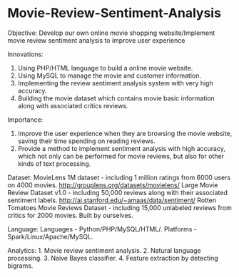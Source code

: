 # Movie-Review-Sentiment-Analysis
Objective: Develop our own online movie shopping website/Implement movie review sentiment analysis to improve user experience 

Innovations: 
1. Using PHP/HTML language to build a online movie website. 
2. Using MySQL to manage the movie and customer information. 
3. Implementing the review sentiment analysis system with very high accuracy. 
4. Building the movie dataset which contains movie basic information along with associated critics reviews. 

Importance: 
1. Improve the user experience when they are browsing the movie website, saving their time spending on reading reviews. 
2. Provide a method to implement sentiment analysis with high accuracy, which not only can be performed for movie reviews, but also for other kinds of text processing. 

Dataset: MovieLens 1M dataset - including 1 million ratings from 6000 users on 4000 movies. http://grouplens.org/datasets/movielens/ 
Large Movie Review Dataset v1.0 - including 50,000 reviews along with their associated sentiment labels. http://ai.stanford.edu/~amaas/data/sentiment/ 
Rotten Tomatoes Movie Reviews Dataset - including 15,000 unlabeled reviews from critics for 2000 movies. Built by ourselves. 

Language: Languages - Python/PHP/MySQL/HTML/. Platforms - Spark/Linux/Apache/MySQL. 

Analytics: 1. Movie review sentiment analysis. 
2. Natural language processing. 
3. Naive Bayes classifier. 
4. Feature extraction by detecting bigrams.
